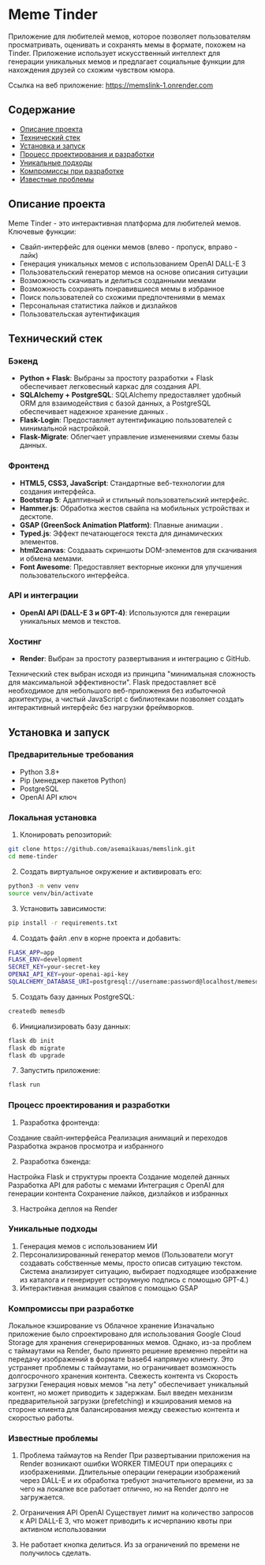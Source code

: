 # Meme Tinder

Приложение для любителей мемов, которое позволяет пользователям просматривать, оценивать и сохранять мемы в формате, похожем на Tinder. Приложение использует искусственный интеллект для генерации уникальных мемов и предлагает социальные функции для нахождения друзей со схожим чувством юмора.

Ссылка на веб приложение: https://memslink-1.onrender.com 
## Содержание

- [Описание проекта](#описание-проекта)
- [Технический стек](#технический-стек)
- [Установка и запуск](#установка-и-запуск)
- [Процесс проектирования и разработки](#процесс-проектирования-и-разработки)
- [Уникальные подходы](#уникальные-подходы)
- [Компромиссы при разработке](#компромиссы-при-разработке)
- [Известные проблемы](#известные-проблемы)

## Описание проекта

Meme Tinder - это интерактивная платформа для любителей мемов. Ключевые функции:

- Свайп-интерфейс для оценки мемов (влево - пропуск, вправо - лайк)
- Генерация уникальных мемов с использованием OpenAI DALL-E 3
- Пользовательский генератор мемов на основе описания ситуации
- Возможность скачивать и делиться созданными мемами
- Возможность сохранять понравившиеся мемы в избранное
- Поиск пользователей со схожими предпочтениями в мемах
- Персональная статистика лайков и дизлайков
- Пользовательская аутентификация

## Технический стек

### Бэкенд
- **Python + Flask**: Выбраны за простоту разработки + Flask обеспечивает легковесный каркас для создания API.
- **SQLAlchemy + PostgreSQL**: SQLAlchemy предоставляет удобный ORM для взаимодействия с базой данных, а PostgreSQL обеспечивает надежное хранение данных .
- **Flask-Login**: Предоставляет аутентификацию пользователей с минимальной настройкой.
- **Flask-Migrate**: Облегчает управление изменениями схемы базы данных.

### Фронтенд
- **HTML5, CSS3, JavaScript**: Стандартные веб-технологии для создания интерфейса.
- **Bootstrap 5**: Адаптивный и стильный пользовательский интерфейс.
- **Hammer.js**: Обработка жестов свайпа на мобильных устройствах и десктопе.
- **GSAP (GreenSock Animation Platform)**: Плавные анимации .
- **Typed.js**: Эффект печатающегося текста для динамических элементов.
- **html2canvas**: Создааать скриншоты DOM-элементов для скачивания и обмена мемами.
- **Font Awesome**: Предоставляет векторные иконки для улучшения пользовательского интерфейса.

### API и интеграции
- **OpenAI API (DALL-E 3 и GPT-4)**: Используются для генерации уникальных мемов и текстов.

### Хостинг
- **Render**: Выбран за простоту развертывания и интеграцию с GitHub.

Технический стек выбран исходя из принципа "минимальная сложность для максимальной эффективности". Flask предоставляет всё необходимое для небольшого веб-приложения без избыточной архитектуры, а чистый JavaScript с библиотеками позволяет создать интерактивный интерфейс без нагрузки фреймворков.

## Установка и запуск

### Предварительные требования
- Python 3.8+
- Pip (менеджер пакетов Python)
- PostgreSQL
- OpenAI API ключ

### Локальная установка

1. Клонировать репозиторий:
  ```bash
  git clone https://github.com/asemaikauas/memslink.git
  cd meme-tinder
```

2. Создать виртуальное окружение и активировать его:
```bash
python3 -m venv venv
source venv/bin/activate
```
3. Установить зависимости:
```bash 
pip install -r requirements.txt
```
4. Создать файл .env в корне проекта и добавить: 
```bash 
FLASK_APP=app
FLASK_ENV=development
SECRET_KEY=your-secret-key
OPENAI_API_KEY=your-openai-api-key
SQLALCHEMY_DATABASE_URI=postgresql://username:password@localhost/memesdb
```
5. Создать базу данных PostgreSQL:
```bash 
createdb memesdb
```
6. Инициализировать базу данных:
```bash 
flask db init
flask db migrate
flask db upgrade
```
7. Запустить приложение:
```bash 
flask run 
```
### Процесс проектирования и разработки
1.  Разработка фронтенда:

Создание свайп-интерфейса
Реализация анимаций и переходов
Разработка экранов просмотра и избранного


2. Разработка бэкенда:

Настройка Flask и структуры проекта
Создание моделей данных
Разработка API для работы с мемами
Интеграция с OpenAI для генерации контента
Cохранение лайков, дизлайков и избранных 

3. Настройка деплоя на Render


### Уникальные подходы
1. Генерация мемов с использованием ИИ 
2. Персонализированный генератор мемов (Пользователи могут создавать собственные мемы, просто описав ситуацию текстом. Система анализирует ситуацию, выбирает подходящее изображение из каталога и генерирует остроумную подпись с помощью GPT-4.) 
3. Интерактивная анимация свайпов c помощью GSAP

### Компромиссы при разработке
Локальное кэширование vs Облачное хранение
Изначально приложение было спроектировано для использования Google Cloud Storage для хранения сгенерированных мемов. Однако, из-за проблем с таймаутами на Render, было принято решение временно перейти на передачу изображений в формате base64 напрямую клиенту. Это устраняет проблемы с таймаутами, но ограничивает возможность долгосрочного хранения контента.
Свежесть контента vs Скорость загрузки
Генерация новых мемов "на лету" обеспечивает уникальный контент, но может приводить к задержкам. Был введен механизм предварительной загрузки (prefetching) и кэширования мемов на стороне клиента для балансирования между свежестью контента и скоростью работы.

### Известные проблемы
1. Проблема таймаутов на Render
При развертывании приложения на Render возникают ошибки WORKER TIMEOUT при операциях с изображениями.  Длительные операции генерации изображений через DALL-E и их обработка требуют значительного времени, из за чего на локалке все работает отлично, но на Render долго не загружается. 

2. Ограничения API OpenAI
Существует лимит на количество запросов к API DALL-E 3, что может приводить к исчерпанию квоты при активном использовании

3. Не работает кнопка делиться. Из за ограничений по времени не получилось сделать. 










